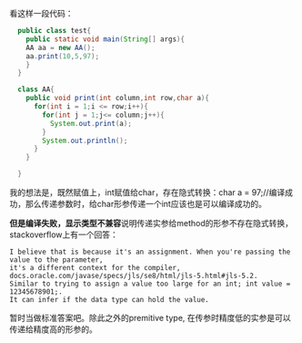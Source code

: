 看这样一段代码：
```java
  public class test{
    public static void main(String[] args){
    AA aa = new AA();
    aa.print(10,5,97);
    }
  }

  class AA{
    public void print(int column,int row,char a){
      for(int i = 1;i <= row;i++){
        for(int j = 1;j<= column;j++){
          System.out.print(a);
        }
        System.out.println();
      }
    }

  }
```

我的想法是，既然赋值上，int赋值给char，存在隐式转换：char a = 97;//编译成功，那么传递参数时，给char形参传递一个int应该也是可以编译成功的。

**但是编译失败，显示类型不兼容**说明传递实参给method的形参不存在隐式转换，stackoverflow上有一个回答：

```
I believe that is because it's an assignment. When you're passing the value to the parameter,
it's a different context for the compiler, docs.oracle.com/javase/specs/jls/se8/html/jls-5.html#jls-5.2.
Similar to trying to assign a value too large for an int; int value = 12345678901;.
It can infer if the data type can hold the value. 
```

暂时当做标准答案吧。除此之外的premitive type, 在传参时精度低的实参是可以传递给精度高的形参的。
